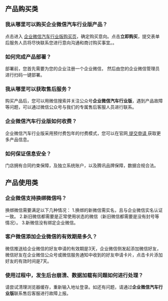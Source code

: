 ## 产品购买类

### 我从哪里可以购买企业微信汽车行业版产品？
点击进入 [企业微信汽车行业版购买页](https://buy.cloud.tencent.com/wav)，确定购买意向。点击**立即购买**，提交表单后服务人员将尽快联系您进行意向沟通和商讨购买事宜。。

### 如何完成产品部署？ 
部署前，您首先需要为您的企业注册一个企业微信， 然后由您的企业微信管理员进行扫码一键部署。

### 我从哪里可以获取售后服务？
购买产品后，您可以用微信搜索并关注公众号**企业微信汽车行业版**，遇到产品故障等问题，可以通过微信公众号与我们的专属售后客服人员进行联系。


### 企业微信汽车行业版如何收费？
企业微信汽车行业版采用预付费包年的付费模式，您可以在官网[ 提交申请 ](https://cloud.tencent.com/apply/p/2dmutiyd06z)获取更多产品信息。

### 如何保证信息安全？
门店拥有合同约束保障，及独立系统账户，以及腾讯品牌保障，数据合规合法。

## 产品使用类

### 企业微信支持换绑微信吗？
换绑微信需要满足以下几种情况：
1.换绑的新微信需实名，且与企业微信实名认证一致。
2.新旧微信都需要是正常使用状态的微信（新旧微信都需要是没有封号等情况）。
3.新微信没有绑定企业微信。

### 客户微信添加企业微信的有效期是多久？
微信推送给企业微信的好友申请的有效期是3天，企业微信侧发起添加微信好友，微信好友在企业微信公众号或微信服务通知中收到的好友申请卡片，点击卡片添加好友的有效时间是7天。

### 使用过程中，发生后台崩溃、数据加载有问题如何进行处理？
请尝试清理浏览器缓存，重新输入地址登录。如还有问题，请通过**企业微信汽车行业版**联系售后客服进行故障上报。
